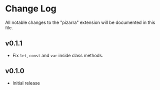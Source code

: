 # Change Log

All notable changes to the "pizarra" extension will be documented in this file.

## v0.1.1

- Fix `let`, `const` and `var` inside class methods.

## v0.1.0

- Initial release
